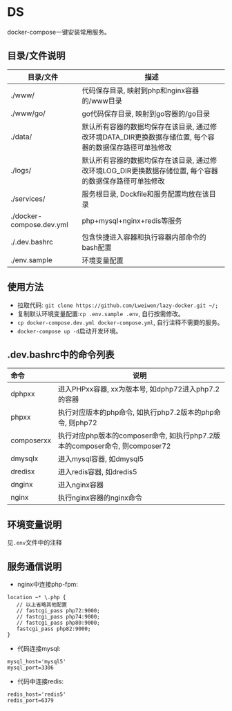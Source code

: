 # DS
docker-compose一键安装常用服务。


## 目录/文件说明

|目录/文件| 描述                                                         |
|--|------------------------------------------------------------|
|./www/| 代码保存目录, 映射到php和nginx容器的/www目录                              |
|./www/go/| go代码保存目录, 映射到go容器的/go目录                                    |
|./data/| 默认所有容器的数据均保存在该目录, 通过修改环境DATA_DIR更换数据存储位置, 每个容器的数据保存路径可单独修改 |
|./logs/| 默认所有容器的数据均保存在该目录, 通过修改环境LOG_DIR更换数据存储位置, 每个容器的数据保存路径可单独修改  |
|./services/| 服务根目录, Dockfile和服务配置均放在该目录                                 |
|./docker-compose.dev.yml| php+mysql+nginx+redis等服务                                   |
|./.dev.bashrc| 包含快捷进入容器和执行容器内部命令的bash配置                                   |
|./env.sample| 环境变量配置                                                     |

## 使用方法

- 拉取代码: `git clone https://github.com/Lweiwen/lazy-docker.git ~/;`
- 复制默认环境变量配置:`cp .env.sample .env`, 自行按需修改。
- `cp docker-compose.dev.yml docker-compose.yml`, 自行注释不需要的服务。
- `docker-compose up -d`启动开发环境。


## .dev.bashrc中的命令列表
|命令|说明|
|:--|--|
|dphpxx|进入PHPxx容器, xx为版本号, 如dphp72进入php7.2的容器|
|phpxx|执行对应版本的php命令, 如执行php7.2版本的php命令, 则php72|
|composerxx|执行对应php版本的composer命令, 如执行php7.2版本的composer命令, 则composer72|
|dmysqlx|进入mysql容器, 如dmysql5|
|dredisx|进入redis容器, 如dredis5|
|dnginx|进入nginx容器|
|nginx|执行nginx容器的nginx命令|

## 环境变量说明

见`.env`文件中的注释

## 服务通信说明

- nginx中连接php-fpm:
```
location ~* \.php {
   // 以上省略其他配置
   // fastcgi_pass php72:9000;
   // fastcgi_pass php74:9000;
   // fastcgi_pass php80:9000;
   fastcgi_pass php82:9000;
}

```

- 代码连接mysql:
```
mysql_host='mysql5'
mysql_port=3306
```

- 代码中连接redis:
```
redis_host='redis5'
redis_port=6379
```